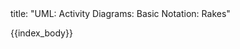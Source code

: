 <frontmatter>
title: "UML: Activity Diagrams: Basic Notation: Rakes"
</frontmatter>

{{index_body}}
